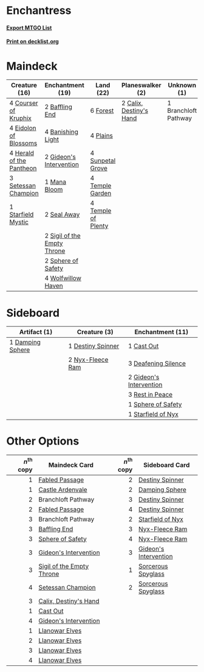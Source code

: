 # Enchantress

#### [Export MTGO List](../collection/Enchantress/Enchantress.txt)
#### [Print on decklist.org](http://decklist.org/?deckmain=2%09Baffling%20End%0A4%09Banishing%20Light%0A1%09Branchloft%20Pathway%0A2%09Calix,%20Destiny's%20Hand%0A4%09Courser%20of%20Kruphix%0A4%09Eidolon%20of%20Blossoms%0A6%09Forest%0A2%09Gideon's%20Intervention%0A4%09Herald%20of%20the%20Pantheon%0A1%09Mana%20Bloom%0A4%09Plains%0A2%09Seal%20Away%0A3%09Setessan%20Champion%0A2%09Sigil%20of%20the%20Empty%20Throne%0A2%09Sphere%20of%20Safety%0A1%09Starfield%20Mystic%0A4%09Sunpetal%20Grove%0A4%09Temple%20Garden%0A4%09Temple%20of%20Plenty%0A4%09Wolfwillow%20Haven&deckside=1%09Cast%20Out%0A1%09Damping%20Sphere%0A3%09Deafening%20Silence%0A1%09Destiny%20Spinner%0A2%09Gideon's%20Intervention%0A2%09Nyx-Fleece%20Ram%0A3%09Rest%20in%20Peace%0A1%09Sphere%20of%20Safety%0A1%09Starfield%20of%20Nyx)
# Maindeck

|                                           Creature (16)                                           |                                           Enchantment (19)                                           |                                          Land (22)                                          |                                         Planeswalker (2)                                         |    Unknown (1)     |
|---------------------------------------------------------------------------------------------------|------------------------------------------------------------------------------------------------------|---------------------------------------------------------------------------------------------|--------------------------------------------------------------------------------------------------|--------------------|
|4 [Courser of Kruphix](http://gatherer.wizards.com/Pages/Card/Details.aspx?multiverseid=442153)    |2 [Baffling End](http://gatherer.wizards.com/Pages/Card/Details.aspx?multiverseid=439658)             |6 [Forest](http://gatherer.wizards.com/Pages/Card/Details.aspx?multiverseid=439860)          |2 [Calix, Destiny's Hand](http://gatherer.wizards.com/Pages/Card/Details.aspx?multiverseid=476462)|1 Branchloft Pathway|
|4 [Eidolon of Blossoms](http://gatherer.wizards.com/Pages/Card/Details.aspx?multiverseid=451095)   |4 [Banishing Light](http://gatherer.wizards.com/Pages/Card/Details.aspx?multiverseid=405135)          |4 [Plains](http://gatherer.wizards.com/Pages/Card/Details.aspx?multiverseid=439856)          |                                                                                                  |                    |
|4 [Herald of the Pantheon](http://gatherer.wizards.com/Pages/Card/Details.aspx?multiverseid=451106)|2 [Gideon's Intervention](http://gatherer.wizards.com/Pages/Card/Details.aspx?multiverseid=426717)    |4 [Sunpetal Grove](http://gatherer.wizards.com/Pages/Card/Details.aspx?multiverseid=420946)  |                                                                                                  |                    |
|3 [Setessan Champion](http://gatherer.wizards.com/Pages/Card/Details.aspx?multiverseid=476449)     |1 [Mana Bloom](http://gatherer.wizards.com/Pages/Card/Details.aspx?multiverseid=253592)               |4 [Temple Garden](http://gatherer.wizards.com/Pages/Card/Details.aspx?multiverseid=405112)   |                                                                                                  |                    |
|1 [Starfield Mystic](http://gatherer.wizards.com/Pages/Card/Details.aspx?multiverseid=466793)      |2 [Seal Away](http://gatherer.wizards.com/Pages/Card/Details.aspx?multiverseid=442919)                |4 [Temple of Plenty](http://gatherer.wizards.com/Pages/Card/Details.aspx?multiverseid=378537)|                                                                                                  |                    |
|                                                                                                   |2 [Sigil of the Empty Throne](http://gatherer.wizards.com/Pages/Card/Details.aspx?multiverseid=405377)|                                                                                             |                                                                                                  |                    |
|                                                                                                   |2 [Sphere of Safety](http://gatherer.wizards.com/Pages/Card/Details.aspx?multiverseid=420694)         |                                                                                             |                                                                                                  |                    |
|                                                                                                   |4 [Wolfwillow Haven](http://gatherer.wizards.com/Pages/Card/Details.aspx?multiverseid=476456)         |                                                                                             |                                                                                                  |                    |


# Sideboard

|                                       Artifact (1)                                        |                                        Creature (3)                                        |                                         Enchantment (11)                                         |
|-------------------------------------------------------------------------------------------|--------------------------------------------------------------------------------------------|--------------------------------------------------------------------------------------------------|
|1 [Damping Sphere](http://gatherer.wizards.com/Pages/Card/Details.aspx?multiverseid=443101)|1 [Destiny Spinner](http://gatherer.wizards.com/Pages/Card/Details.aspx?multiverseid=476419)|1 [Cast Out](http://gatherer.wizards.com/Pages/Card/Details.aspx?multiverseid=426710)             |
|                                                                                           |2 [Nyx-Fleece Ram](http://gatherer.wizards.com/Pages/Card/Details.aspx?multiverseid=442015) |3 [Deafening Silence](http://gatherer.wizards.com/Pages/Card/Details.aspx?multiverseid=472972)    |
|                                                                                           |                                                                                            |2 [Gideon's Intervention](http://gatherer.wizards.com/Pages/Card/Details.aspx?multiverseid=426717)|
|                                                                                           |                                                                                            |3 [Rest in Peace](http://gatherer.wizards.com/Pages/Card/Details.aspx?multiverseid=442021)        |
|                                                                                           |                                                                                            |1 [Sphere of Safety](http://gatherer.wizards.com/Pages/Card/Details.aspx?multiverseid=420694)     |
|                                                                                           |                                                                                            |1 [Starfield of Nyx](http://gatherer.wizards.com/Pages/Card/Details.aspx?multiverseid=398475)     |


# Other Options

|*n*<sup>th</sup> copy|                                           Maindeck Card                                            |*n*<sup>th</sup> copy|                                         Sideboard Card                                         |
|--------------------:|----------------------------------------------------------------------------------------------------|--------------------:|------------------------------------------------------------------------------------------------|
|                    1|[Fabled Passage](http://gatherer.wizards.com/Pages/Card/Details.aspx?multiverseid=473206)           |                    2|[Destiny Spinner](http://gatherer.wizards.com/Pages/Card/Details.aspx?multiverseid=476419)      |
|                    1|[Castle Ardenvale](http://gatherer.wizards.com/Pages/Card/Details.aspx?multiverseid=473200)         |                    2|[Damping Sphere](http://gatherer.wizards.com/Pages/Card/Details.aspx?multiverseid=443101)       |
|                    2|Branchloft Pathway                                                                                  |                    3|[Destiny Spinner](http://gatherer.wizards.com/Pages/Card/Details.aspx?multiverseid=476419)      |
|                    2|[Fabled Passage](http://gatherer.wizards.com/Pages/Card/Details.aspx?multiverseid=473206)           |                    4|[Destiny Spinner](http://gatherer.wizards.com/Pages/Card/Details.aspx?multiverseid=476419)      |
|                    3|Branchloft Pathway                                                                                  |                    2|[Starfield of Nyx](http://gatherer.wizards.com/Pages/Card/Details.aspx?multiverseid=398475)     |
|                    3|[Baffling End](http://gatherer.wizards.com/Pages/Card/Details.aspx?multiverseid=439658)             |                    3|[Nyx-Fleece Ram](http://gatherer.wizards.com/Pages/Card/Details.aspx?multiverseid=442015)       |
|                    3|[Sphere of Safety](http://gatherer.wizards.com/Pages/Card/Details.aspx?multiverseid=420694)         |                    4|[Nyx-Fleece Ram](http://gatherer.wizards.com/Pages/Card/Details.aspx?multiverseid=442015)       |
|                    3|[Gideon's Intervention](http://gatherer.wizards.com/Pages/Card/Details.aspx?multiverseid=426717)    |                    3|[Gideon's Intervention](http://gatherer.wizards.com/Pages/Card/Details.aspx?multiverseid=426717)|
|                    3|[Sigil of the Empty Throne](http://gatherer.wizards.com/Pages/Card/Details.aspx?multiverseid=405377)|                    1|[Sorcerous Spyglass](http://gatherer.wizards.com/Pages/Card/Details.aspx?multiverseid=435407)   |
|                    4|[Setessan Champion](http://gatherer.wizards.com/Pages/Card/Details.aspx?multiverseid=476449)        |                    2|[Sorcerous Spyglass](http://gatherer.wizards.com/Pages/Card/Details.aspx?multiverseid=435407)   |
|                    3|[Calix, Destiny's Hand](http://gatherer.wizards.com/Pages/Card/Details.aspx?multiverseid=476462)    |                     |                                                                                                |
|                    1|[Cast Out](http://gatherer.wizards.com/Pages/Card/Details.aspx?multiverseid=426710)                 |                     |                                                                                                |
|                    4|[Gideon's Intervention](http://gatherer.wizards.com/Pages/Card/Details.aspx?multiverseid=426717)    |                     |                                                                                                |
|                    1|[Llanowar Elves](http://gatherer.wizards.com/Pages/Card/Details.aspx?multiverseid=129626)           |                     |                                                                                                |
|                    2|[Llanowar Elves](http://gatherer.wizards.com/Pages/Card/Details.aspx?multiverseid=129626)           |                     |                                                                                                |
|                    3|[Llanowar Elves](http://gatherer.wizards.com/Pages/Card/Details.aspx?multiverseid=129626)           |                     |                                                                                                |
|                    4|[Llanowar Elves](http://gatherer.wizards.com/Pages/Card/Details.aspx?multiverseid=129626)           |                     |                                                                                                |

